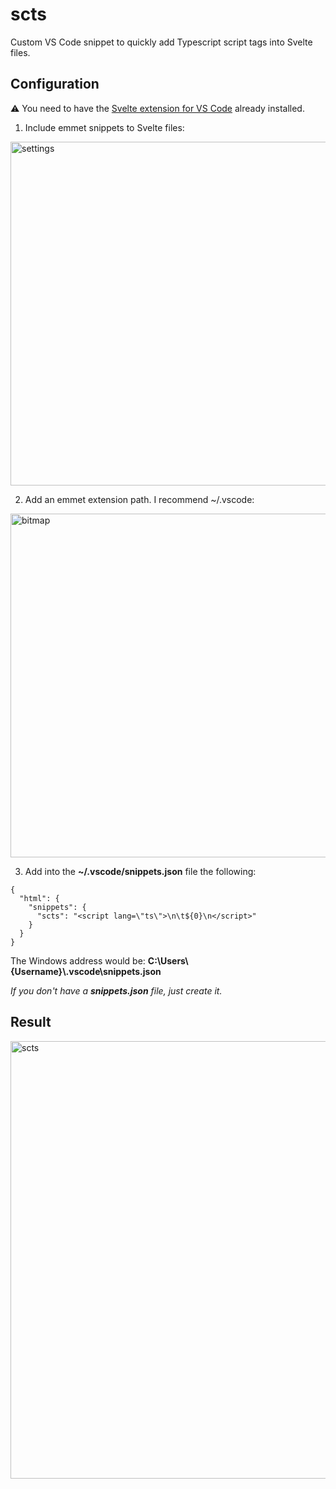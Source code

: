 # scts

Custom VS Code snippet to quickly add Typescript script tags into Svelte files.

## Configuration

⚠ You need to have the [Svelte extension for VS Code](https://marketplace.visualstudio.com/items?itemName=svelte.svelte-vscode) already installed.

1. Include emmet snippets to Svelte files:
   
<img src="https://i.ibb.co/pW8tjGm/settings.png" alt="settings" width="550">

2. Add an emmet extension path. I recommend ~/.vscode:
<img src="https://i.ibb.co/ynytKX4/bitmap.png" alt="bitmap" width="550">

3. Add into the **~/.vscode/snippets.json** file the following:

```
{
  "html": {
    "snippets": {
      "scts": "<script lang=\"ts\">\n\t${0}\n</script>"
    }
  }
}
```

The Windows address would be: **C:\Users\\{Username}\\.vscode\snippets.json**

_If you don't have a **snippets.json** file, just create it._

## Result

<img src="https://i.ibb.co/FWkKbwp/scts.gif" alt="scts" width="700">
